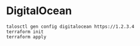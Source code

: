 # DigitalOcean

```shell-session
talosctl gen config digitalocean https://1.2.3.4
terraform init
terraform apply
```
